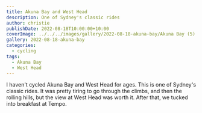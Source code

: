```yaml
---
title: Akuna Bay and West Head
description: One of Sydney's classic rides
author: christie
publishDate: 2022-08-18T10:00:00+10:00
coverImage: ../../../images/gallery/2022-08-18-akuna-bay/Akuna Bay (5).jpeg
gallery: 2022-08-18-akuna-bay
categories:
  - cycling
tags:
  - Akuna Bay
  - West Head
---
```


I haven't cycled Akuna Bay and West Head for ages. This is one of Sydney's
classic rides. It was pretty tiring to go through the climbs, and then the
rolling hills, but the view at West Head was worth it. After that, we
tucked into breakfast at Tempo.
